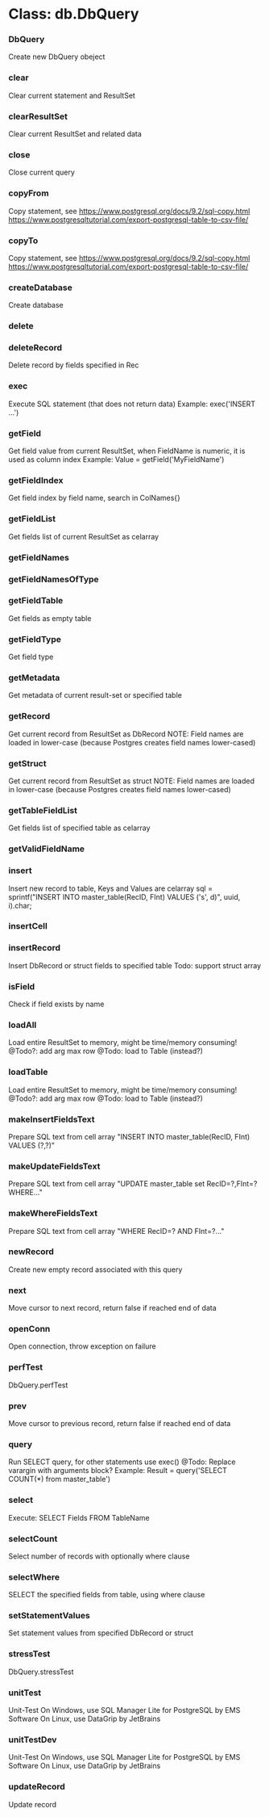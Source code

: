 # Class: db.DbQuery

### DbQuery

Create new DbQuery obeject


### clear

Clear current statement and ResultSet


### clearResultSet

Clear current ResultSet and related data


### close

Close current query


### copyFrom

Copy statement, see https://www.postgresql.org/docs/9.2/sql-copy.html https://www.postgresqltutorial.com/export-postgresql-table-to-csv-file/


### copyTo

Copy statement, see https://www.postgresql.org/docs/9.2/sql-copy.html https://www.postgresqltutorial.com/export-postgresql-table-to-csv-file/


### createDatabase

Create database


### delete




### deleteRecord

Delete record by fields specified in Rec


### exec

Execute SQL statement (that does not return data) Example: exec('INSERT ...')


### getField

Get field value from current ResultSet, when FieldName is numeric, it is used as column index Example: Value = getField('MyFieldName')


### getFieldIndex

Get field index by field name, search in ColNames{}


### getFieldList

Get fields list of current ResultSet as celarray


### getFieldNames




### getFieldNamesOfType




### getFieldTable

Get fields as empty table


### getFieldType

Get field type


### getMetadata

Get metadata of current result-set or specified table


### getRecord

Get current record from ResultSet as DbRecord NOTE: Field names are loaded in lower-case (because Postgres creates field names lower-cased)


### getStruct

Get current record from ResultSet as struct NOTE: Field names are loaded in lower-case (because Postgres creates field names lower-cased)


### getTableFieldList

Get fields list of specified table as celarray


### getValidFieldName




### insert

Insert new record to table, Keys and Values are celarray sql = sprintf("INSERT INTO master_table(RecID, FInt) VALUES ('s', d)", uuid, i).char;


### insertCell




### insertRecord

Insert DbRecord or struct fields to specified table Todo: support struct array


### isField

Check if field exists by name


### loadAll

Load entire ResultSet to memory, might be time/memory consuming! @Todo?: add arg max row @Todo: load to Table (instead?)


### loadTable

Load entire ResultSet to memory, might be time/memory consuming! @Todo?: add arg max row @Todo: load to Table (instead?)


### makeInsertFieldsText

Prepare SQL text from cell array "INSERT INTO master_table(RecID, FInt) VALUES (?,?)"


### makeUpdateFieldsText

Prepare SQL text from cell array "UPDATE master_table set RecID=?,FInt=? WHERE..."


### makeWhereFieldsText

Prepare SQL text from cell array "WHERE RecID=? AND FInt=?..."


### newRecord

Create new empty record associated with this query


### next

Move cursor to next record, return false if reached end of data


### openConn

Open connection, throw exception on failure


### perfTest

DbQuery.perfTest


### prev

Move cursor to previous record, return false if reached end of data


### query

Run SELECT query, for other statements use exec() @Todo: Replace varargin with arguments block? Example: Result = query('SELECT COUNT(*) from master_table')


### select

Execute: SELECT Fields FROM TableName


### selectCount

Select number of records with optionally where clause


### selectWhere

SELECT the specified fields from table, using where clause


### setStatementValues

Set statement values from specified DbRecord or struct


### stressTest

DbQuery.stressTest


### unitTest

Unit-Test On Windows, use SQL Manager Lite for PostgreSQL by EMS Software On Linux, use DataGrip by JetBrains


### unitTestDev

Unit-Test On Windows, use SQL Manager Lite for PostgreSQL by EMS Software On Linux, use DataGrip by JetBrains


### updateRecord

Update record


